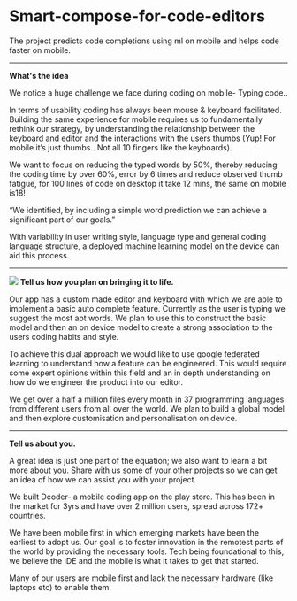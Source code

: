 # Smart-compose-for-code-editors
The project predicts code completions using ml on mobile and helps code faster on mobile.

<hr />
<b>What's the idea</b>

We notice a huge challenge we face during coding on mobile- Typing code..

In terms of usability coding has always been mouse & keyboard facilitated. Building the same experience for mobile requires us to fundamentally rethink our strategy, by understanding the relationship between the keyboard and editor and the interactions with the users thumbs (Yup! For mobile it’s just thumbs.. Not all 10 fingers like the keyboards). 

We want to focus on reducing the typed words by 50%, thereby reducing the coding time by over 60%, error by 6 times and reduce observed thumb fatigue, for 100 lines of code on desktop it take 12 mins, the same on mobile is18! 

“We identified, by including a simple word prediction we can achieve a significant part of our goals.” 

With variability in user writing style, language type and general coding language structure, a deployed machine learning model on the device can aid this process.


<hr />

<img src="https://github.com/dcodermobile/Smart-compose-for-code-editors/raw/master/dcoder_smart_autocomplete_mobile.gif"/>
<b>Tell us how you plan on bringing it to life. </b>

Our app has a custom made editor and keyboard with which we are able to implement a basic auto complete feature. Currently as the user is typing we suggest the most apt words. We plan to use this to construct the basic model and then an on device model to create a strong association to the users coding habits and style.

To achieve this dual approach we would like to use google federated learning to understand how a feature can be engineered. This would require some expert opinions within this field and an in depth understanding on how do we engineer the product into our editor. 

We get over a half a million files every month in 37 programming languages from different users from all over the world. We plan to build a global model and then explore customisation and personalisation on device.

<hr />
<b>Tell us about you.</b> 

A great idea is just one part of the equation; we also want to learn a bit more about you. Share with us some of your other projects so we can get an idea of how we can assist you with your project. 

We built Dcoder- a mobile coding app on the play store. This has been in the market for 3yrs and have over 2 million users, spread across 172+ countries.

We have been mobile first in which emerging markets have been the earliest to adopt us. Our goal is to foster innovation in the remotest parts of the world by providing the necessary tools. Tech being foundational to this, we believe the IDE and the mobile is what it takes to get that started. 

Many of our users are mobile first and lack the necessary hardware (like laptops etc) to enable them.

